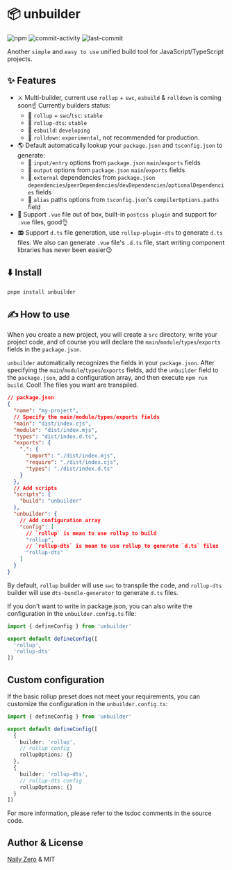 # 📦 unbuilder

![npm](https://img.shields.io/npm/v/unbuilder)
![commit-activity](https://img.shields.io/github/commit-activity/m/groupguanfang/unbuilder)
![last-commit](https://img.shields.io/github/last-commit/groupguanfang/unbuilder)

Another `simple` and `easy to use` unified build tool for JavaScript/TypeScript projects.

## ✨ Features

- ⚔️ Multi-builder, current use `rollup` + `swc`, `esbuild` & `rolldown` is coming soon☝️ Currently builders status:
  - 🔪 `rollup` + `swc`/`tsc`: `stable`
  - 🔪 `rollup-dts`: `stable`
  - 🔪 `esbuild`: `developing`
  - 🔪 `rolldown`: `experimental`, not recommended for production.
- 🌎️ Default automatically lookup your `package.json` and `tsconfig.json` to generate:
  - 🔪 `input/entry` options from `package.json` `main`/`exports` fields
  - 🔪 `output` options from `package.json` `main`/`exports` fields
  - 🔪 `external` dependencies from `package.json` `dependencies`/`peerDependencies`/`devDependencies`/`optionalDependencies` fields
  - 🔪 `alias` paths options from `tsconfig.json`'s `compilerOptions.paths` field
- 🚀 Support `.vue` file out of box, built-in `postcss plugin` and support for `.vue` files, good👌
- 📻 Support `d.ts` file generation, use `rollup-plugin-dts` to generate `d.ts` files. We also can generate `.vue` file's `.d.ts` file, start writing component libraries has never been easier😉

## ⬇️ Install

```bash
pnpm install unbuilder
```

## ✍️ How to use

When you create a new project, you will create a `src` directory, write your project code, and of course you will declare the `main`/`module`/`types`/`exports` fields in the `package.json`.

`unbuilder` automatically recognizes the fields in your `package.json`. After specifying the `main`/`module`/`types`/`exports` fields, add the `unbuilder` field to the `package.json`, add a configuration array, and then execute `npm run build`. Cool! The files you want are transpiled.

```json
// package.json
{
  "name": "my-project",
  // Specify the main/module/types/exports fields
  "main": "dist/index.cjs",
  "module": "dist/index.mjs",
  "types": "dist/index.d.ts",
  "exports": {
    ".": {
      "import": "./dist/index.mjs",
      "require": "./dist/index.cjs",
      "types": "./dist/index.d.ts"
    }
  },
  // Add scripts
  "scripts": {
    "build": "unbuilder"
  },
  "unbuilder": {
    // Add configuration array
    "config": [
      // `rollup` is mean to use rollup to build
      "rollup",
      // `rollup-dts` is mean to use rollup to generate `d.ts` files
      "rollup-dts"
    ]
  }
}
```

By default, `rollup` builder will use `swc` to transpile the code, and `rollup-dts` builder will use `dts-bundle-generator` to generate `d.ts` files.

If you don't want to write in package.json, you can also write the configuration in the `unbuilder.config.ts` file:

```ts
import { defineConfig } from 'unbuilder'

export default defineConfig([
  'rollup',
  'rollup-dts'
])
```

## Custom configuration

If the basic rollup preset does not meet your requirements, you can customize the configuration in the `unbuilder.config.ts`:

```ts
import { defineConfig } from 'unbuilder'

export default defineConfig([
  {
    builder: 'rollup',
    // rollup config
    rollupOptions: {}
  },
  {
    builder: 'rollup-dts',
    // rollup-dts config
    rollupOptions: {}
  }
])
```

For more information, please refer to the tsdoc comments in the source code.

## Author & License

[Naily Zero](https://github.com/groupguanfang) & MIT
